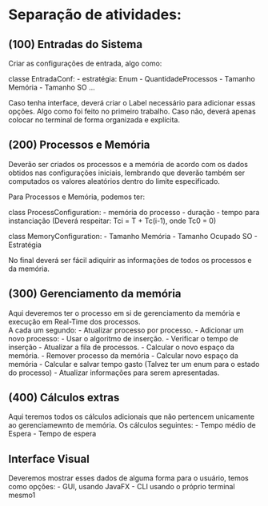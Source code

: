 # Separação de atividades:

## (100) Entradas do Sistema

Criar as configurações de entrada, algo como:

classe EntradaConf:
    - estratégia: Enum
    - QuantidadeProcessos
    - Tamanho Memória
    - Tamanho SO
    ...

Caso tenha interface, deverá criar o Label necessário para adicionar essas opções.
Algo como foi feito no primeiro trabalho. Caso não, deverá apenas colocar no terminal de forma organizada e
explícita.

## (200) Processos e Memória

Deverão ser criados os processos e a memória de acordo com os dados obtidos nas configurações iniciais,
lembrando que deverão também ser computados os valores aleatórios dentro do limite especificado.

Para Processos e Memória, podemos ter:

class ProcessConfiguration:
    - memória do processo
    - duração
    - tempo para instanciação (Deverá respeitar: Tci = T + Tc(i-1), onde Tc0 = 0)

class MemoryConfiguration:
    - Tamanho Memória
    - Tamanho Ocupado SO
    - Estratégia

No final deverá ser fácil adiquirir as informações de todos os processos e da memória.

## (300) Gerenciamento da memória

Aqui deveremos ter o processo em si de gerenciamento da memória e execução em Real-Time dos processos.  
A cada um segundo:
    - Atualizar processo por processo.
    - Adicionar um novo processo:
        - Usar o algoritmo de inserção.
        - Verificar o tempo de inserção
        - Atualizar a fila de processos.
        - Calcular o novo espaço da memória.
    - Remover processo da memória
        - Calcular novo espaço da memória
        - Calcular e salvar tempo gasto (Talvez ter um enum para o estado do processo)
    - Atualizar informações para serem apresentadas.

## (400) Cálculos extras

Aqui teremos todos os cálculos adicionais que não pertencem unicamente ao gerenciamewnto de memória.
Os cálculos seguintes:
    - Tempo médio de Espera
    - Tempo de espera

## Interface Visual

Deveremos mostrar esses dados de alguma forma para o usuário, temos como opções:
    - GUI, usando JavaFX
    - CLI usando o próprio terminal mesmo1
